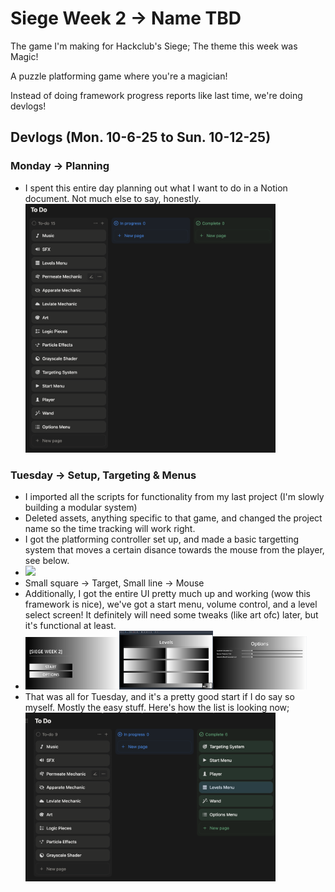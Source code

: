 # Siege Week 2 -> Name TBD
The game I'm making for Hackclub's Siege; The theme this week was Magic!

A puzzle platforming game where you're a magician!

Instead of doing framework progress reports like last time, we're doing devlogs!


## Devlogs (Mon. 10-6-25 to Sun. 10-12-25)
### Monday -> Planning
- I spent this entire day planning out what I want to do in a Notion document. Not much else to say, honestly. <img src="assets/screenshots/TODO0.png" width="400">
### Tuesday -> Setup, Targeting & Menus
- I imported all the scripts for functionality from my last project (I'm slowly building a modular system)
- Deleted assets, anything specific to that game, and changed the project name so the time tracking will work right.
- I got the platforming controller set up, and made a basic targetting system that moves a certain disance towards the mouse from the player, see below.
- <img src="assets/screenshots/Screenshot%202025-10-07%20at%2010.01.36 AM.png" width="400">
- Small square -> Target, Small line -> Mouse
- Additionally, I got the entire UI pretty much up and working (wow this framework is nice), we've got a start menu, volume control, and a level select screen! It definitely will need some tweaks (like art ofc) later, but it's functional at least.
- <img src="assets/screenshots/UI1.png" width="150"><img src="assets/screenshots/UI2.png" width="150"><img src="assets/screenshots/UI3.png" width="150">
- That was all for Tuesday, and it's a pretty good start if I do say so myself. Mostly the easy stuff. Here's how the list is looking now; <img src="assets/screenshots/TODO1.png" width="400">


